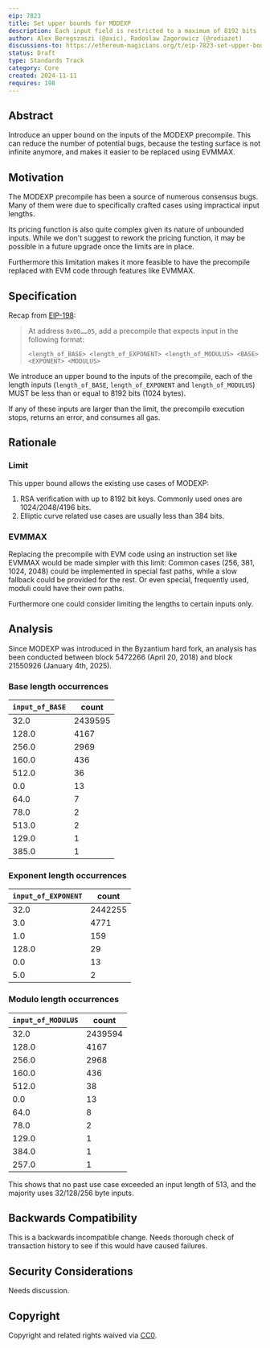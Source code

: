 ```yaml
---
eip: 7823
title: Set upper bounds for MODEXP
description: Each input field is restricted to a maximum of 8192 bits
author: Alex Beregszaszi (@axic), Radoslaw Zagorowicz (@rodiazet)
discussions-to: https://ethereum-magicians.org/t/eip-7823-set-upper-bounds-for-modexp/21798
status: Draft
type: Standards Track
category: Core
created: 2024-11-11
requires: 198
---
```


## Abstract

Introduce an upper bound on the inputs of the MODEXP precompile. This can reduce the number of potential bugs, because the testing surface is not infinite anymore, and makes it easier to be replaced using EVMMAX.

## Motivation

The MODEXP precompile has been a source of numerous consensus bugs. Many of them were due to specifically crafted cases using impractical input lengths.

Its pricing function is also quite complex given its nature of unbounded inputs. While we don't suggest to rework the pricing function, it may be possible in a future upgrade once the limits are in place.

Furthermore this limitation makes it more feasible to have the precompile replaced with EVM code through features like EVMMAX.

## Specification

Recap from [EIP-198](./eip-198.md):
> At address `0x00……05`, add a precompile that expects input in the following format:
> 
> `<length_of_BASE> <length_of_EXPONENT> <length_of_MODULUS> <BASE> <EXPONENT> <MODULUS>`

We introduce an upper bound to the inputs of the precompile, each of the length inputs (`length_of_BASE`, `length_of_EXPONENT` and `length_of_MODULUS`) MUST be less than or equal to 8192 bits (1024 bytes).

If any of these inputs are larger than the limit, the precompile execution stops, returns an error, and consumes all gas.
    
## Rationale

### Limit

This upper bound allows the existing use cases of MODEXP:

1. RSA verification with up to 8192 bit keys. Commonly used ones are 1024/2048/4196 bits.
2. Elliptic curve related use cases are usually less than 384 bits.

### EVMMAX

Replacing the precompile with EVM code using an instruction set like EVMMAX would be made simpler with this limit: Common cases (256, 381, 1024, 2048) could be implemented in special fast paths, while a slow fallback could be provided for the rest. Or even special, frequently used, moduli could have their own paths.

Furthermore one could consider limiting the lengths to certain inputs only.

## Analysis

Since MODEXP was introduced in the Byzantium hard fork, an analysis has been conducted between block 5472266 (April 20, 2018) and block 21550926 (January 4th, 2025).

### Base length occurrences

| `input_of_BASE` | count |
|-----------------|-------|
| 32.0	| 2439595 |
| 128.0	| 4167 |
| 256.0	| 2969 |
| 160.0	| 436 |
| 512.0	| 36 |
| 0.0	| 13 |
| 64.0	| 7 |
| 78.0	| 2 |
| 513.0	| 2 |
| 129.0	| 1 |
| 385.0	| 1 |

### Exponent length occurrences

| `input_of_EXPONENT` | count |
|---------------------|-------|
| 32.0	| 2442255 |
| 3.0	| 4771 |
| 1.0	| 159 |
| 128.0	| 29 |
| 0.0	| 13 |
| 5.0	| 2 |

### Modulo length occurrences

| `input_of_MODULUS` | count |
|--------------------|-------|
| 32.0	| 2439594 |
| 128.0	| 4167 |
| 256.0	| 2968 |
| 160.0	| 436 |
| 512.0	| 38 |
| 0.0	| 13 |
| 64.0	| 8 |
| 78.0	| 2 |
| 129.0	| 1 |
| 384.0	| 1 |
| 257.0	| 1 |

This shows that no past use case exceeded an input length of 513, and the majority uses 32/128/256 byte inputs.

## Backwards Compatibility

<!-- TODO -->

This is a backwards incompatible change. Needs thorough check of transaction history to see if this would have caused failures.

## Security Considerations

<!-- TODO -->

Needs discussion.

## Copyright

Copyright and related rights waived via [CC0](../LICENSE.md).
